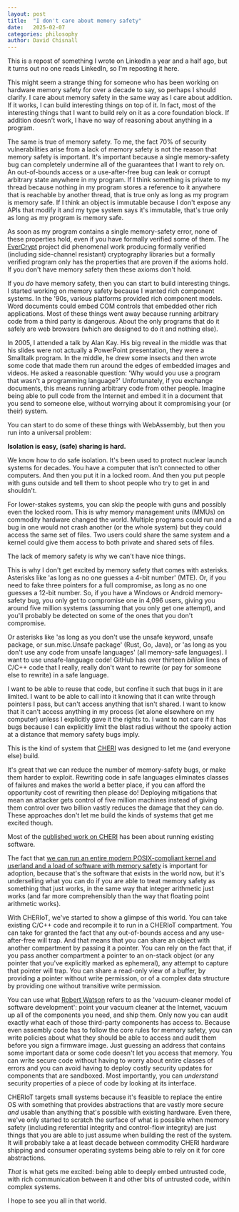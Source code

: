 ```yaml
---
layout: post
title:  "I don't care about memory safety"
date:   2025-02-07
categories: philosophy
author: David Chisnall
---
```


This is a repost of something I wrote on LinkedIn a year and a half ago, but it turns out no one reads LinkedIn, so I'm reposting it here.

This might seem a strange thing for someone who has been working on hardware memory safety for over a decade to say, so perhaps I should clarify.
I care about memory safety in the same way as I care about addition.
If it works, I can build interesting things on top of it.
In fact, most of the interesting things that I want to build rely on it as a core foundation block.
If addition doesn't work, I have no way of reasoning about anything in a program.

The same is true of memory safety.
To me, the fact 70% of security vulnerabilities arise from a lack of memory safety is not the reason that memory safety is important.
It's important because a single memory-safety bug can completely undermine all of the guarantees that I want to rely on.
An out-of-bounds access or a use-after-free bug can leak or corrupt arbitrary state anywhere in my program.
If I think something is private to my thread because nothing in my program stores a reference to it anywhere that is reachable by another thread, that is true only as long as my program is memory safe.
If I think an object is immutable because I don't expose any APIs that modify it and my type system says it's immutable, that's true only as long as my program is memory safe.

As soon as my program contains a single memory-safety error, none of these properties hold, even if you have formally verified some of them.
The [EverCrypt](https://www.microsoft.com/en-us/research/publication/evercrypt-a-fast-veriﬁed-cross-platform-cryptographic-provider/) project did phenomenal work producing formally verified (including side-channel resistant) cryptography libraries but a formally verified program only has the properties that are proven if the axioms hold.
If you don't have memory safety then these axioms don't hold.

If you *do* have memory safety, then you can start to build interesting things.
I started working on memory safety because I wanted rich component systems.
In the '90s, various platforms provided rich component models.
Word documents could embed COM controls that embedded other rich applications.
Most of these things went away because running arbitrary code from a third party is dangerous.
About the only programs that do it safely are web browsers (which are designed to do it and nothing else).

In 2005, I attended a talk by Alan Kay.
His big reveal in the middle was that his slides were not actually a PowerPoint presentation, they were a Smalltalk program.
In the middle, he drew some insects and then wrote some code that made them run around the edges of embedded images and videos.
He asked a reasonable question: 'Why would you use a program that wasn't a programming language?' Unfortunately, if you exchange documents, this means running arbitrary code from other people.
Imagine being able to pull code from the Internet and embed it in a document that you send to someone else, without worrying about it compromising your (or their) system.

You can start to do some of these things with WebAssembly, but then you run into a universal problem:

**Isolation is easy, (safe) sharing is hard.**

We know how to do safe isolation.
It's been used to protect nuclear launch systems for decades.
You have a computer that isn't connected to other computers.
And then you put it in a locked room.
And then you put people with guns outside and tell them to shoot people who try to get in and shouldn't.

For lower-stakes systems, you can skip the people with guns and possibly even the locked room.
This is why memory management units (MMUs) on commodity hardware changed the world.
Multiple programs could run and a bug in one would not crash another (or the whole system) but they could access the same set of files.
Two users could share the same system and a kernel could give them access to both private and shared sets of files.

The lack of memory safety is why we can't have nice things.

This is why I don't get excited by memory safety that comes with asterisks.
Asterisks like 'as long as no one guesses a 4-bit number' (MTE).
Or, if you need to fake three pointers for a full compromise, as long as no one guesses a 12-bit number.
So, if you have a Windows or Android memory-safety bug, you only get to compromise one in 4,096 users, giving you around five million systems (assuming that you only get one attempt), and you'll probably be detected on some of the ones that you don't compromise.

Or asterisks like 'as long as you don't use the unsafe keyword, unsafe package, or sun.misc.Unsafe package' (Rust, Go, Java), or 'as long as you don't use any code from unsafe languages' (all memory-safe languages).
I want to use unsafe-language code! GitHub has over thirteen *billion* lines of C/C++ code that I really, really don't want to rewrite (or pay for someone else to rewrite) in a safe language.

I want to be able to reuse that code, but confine it such that bugs in it are limited.
I want to be able to call into it knowing that it can write through pointers I pass, but can't access anything that isn't shared.
I want to know that it can't access anything in my process (let alone elsewhere on my computer) unless I explicitly gave it the rights to.
I want to not care if it has bugs because I can explicitly limit the blast radius without the spooky action at a distance that memory safety bugs imply.

This is the kind of system that [CHERI](https://en.wikipedia.org/wiki/Capability_Hardware_Enhanced_RISC_Instructions) was designed to let me (and everyone else) build.

It's great that we can reduce the number of memory-safety bugs, or make them harder to exploit.
Rewriting code in safe languages eliminates classes of failures and makes the world a better place, if you can afford the opportunity cost of rewriting then please do! Deploying mitigations that mean an attacker gets control of five million machines instead of giving them control over two billion vastly reduces the damage that they can do.
These approaches don't let me build the kinds of systems that get me excited though.

Most of the [published work on CHERI](https://www.cl.cam.ac.uk/research/security/ctsrd/cheri/cheri-publications.html) has been about running existing software.

The fact that [we can run an entire modern POSIX-compliant kernel and userland and a load of software with memory safety](https://www.cl.cam.ac.uk/research/security/ctsrd/pdfs/201904-asplos-cheriabi.pdf) is important for adoption, because that's the software that exists in the world now, but it's underselling what you can do if you are able to treat memory safety as something that just works, in the same way that integer arithmetic just works (and far more comprehensibly than the way that floating point arithmetic works).

With CHERIoT, we've started to show a glimpse of this world.
You can take existing C/C++ code and recompile it to run in a CHERIoT compartment.
You can take for granted the fact that any out-of-bounds access and any use-after-free will trap.
And that means that you can share an object with another compartment by passing it a pointer.
You can rely on the fact that, if you pass another compartment a pointer to an on-stack object (or any pointer that you've explicitly marked as ephemeral), any attempt to capture that pointer will trap.
You can share a read-only view of a buffer, by providing a pointer without write permission, or of a complex data structure by providing one without transitive write permission.

You can use what [Robert Watson](https://www.cl.cam.ac.uk/~rnw24/) refers to as the 'vacuum-cleaner model of software development': point your vacuum cleaner at the Internet, vacuum up all of the components you need, and ship them.
Only now you can audit exactly what each of those third-party components has access to.
Because even assembly code has to follow the core rules for memory safety, you can write policies about what they should be able to access and audit them before you sign a firmware image.
Just guessing an address that contains some important data or some code doesn't let you access that memory.
You can write secure code without having to worry about entire classes of errors and you can avoid having to deploy costly security updates for components that are sandboxed.
Most importantly, you can *understand* security properties of a piece of code by looking at its interface.

CHERIoT targets small systems because it's feasible to replace the entire OS with something that provides abstractions that are vastly more secure *and* usable than anything that's possible with existing hardware.
Even there, we've only started to scratch the surface of what is possible when memory safety (including referential integrity and control-flow integrity) are just things that you are able to just assume when building the rest of the system.
It will probably take a at least decade between commodity CHERI hardware shipping and consumer operating systems being able to rely on it for core abstractions.

*That* is what gets me excited: being able to deeply embed untrusted code, with rich communication between it and other bits of untrusted code, within complex systems.

I hope to see you all in that world.
